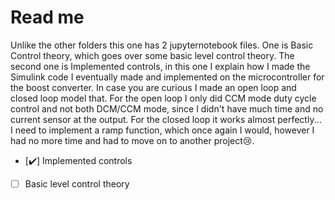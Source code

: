 # Read me

Unlike the other folders this one has 2 jupyternotebook files. One is Basic Control theory, which goes over some basic level control theory. The second one is Implemented controls, in this one I explain how I made the Simulink code I eventually made and implemented on the microcontroller for the boost converter. In case you are curious I made an open loop and closed loop model that. For the open loop I only did CCM mode duty cycle control and not both DCM/CCM mode, since I didn't have much time and no current sensor at the output. For the closed loop it works almost perfectly... I need to implement a ramp function, which once again I would, however I had no more time and had to move on to another project😢. 

- [:heavy_check_mark:] Implemented controls
- [ ]  Basic level control theory
